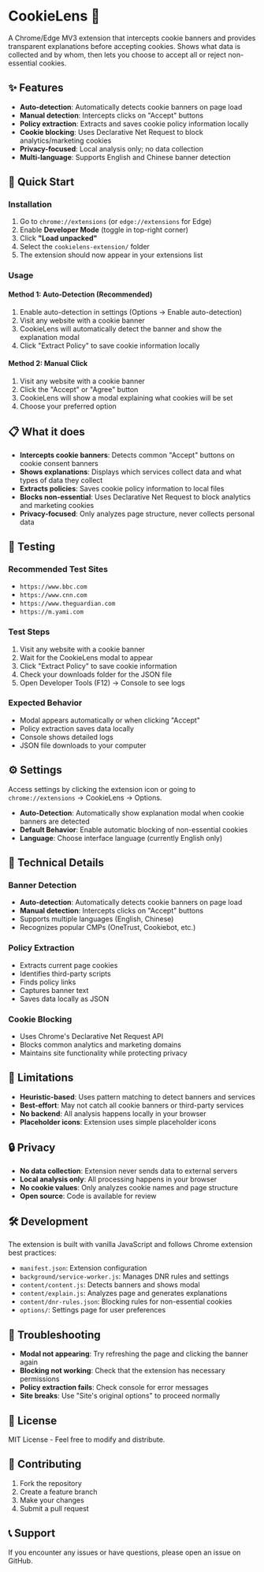 # CookieLens 🍪

A Chrome/Edge MV3 extension that intercepts cookie banners and provides transparent explanations before accepting cookies. Shows what data is collected and by whom, then lets you choose to accept all or reject non-essential cookies.

## ✨ Features

- **Auto-detection**: Automatically detects cookie banners on page load
- **Manual detection**: Intercepts clicks on "Accept" buttons
- **Policy extraction**: Extracts and saves cookie policy information locally
- **Cookie blocking**: Uses Declarative Net Request to block analytics/marketing cookies
- **Privacy-focused**: Local analysis only; no data collection
- **Multi-language**: Supports English and Chinese banner detection

## 🚀 Quick Start

### Installation

1. Go to `chrome://extensions` (or `edge://extensions` for Edge)
2. Enable **Developer Mode** (toggle in top-right corner)
3. Click **"Load unpacked"**
4. Select the `cookielens-extension/` folder
5. The extension should now appear in your extensions list

### Usage

#### Method 1: Auto-Detection (Recommended)
1. Enable auto-detection in settings (Options → Enable auto-detection)
2. Visit any website with a cookie banner
3. CookieLens will automatically detect the banner and show the explanation modal
4. Click "Extract Policy" to save cookie information locally

#### Method 2: Manual Click
1. Visit any website with a cookie banner
2. Click the "Accept" or "Agree" button
3. CookieLens will show a modal explaining what cookies will be set
4. Choose your preferred option

## 📋 What it does

- **Intercepts cookie banners**: Detects common "Accept" buttons on cookie consent banners
- **Shows explanations**: Displays which services collect data and what types of data they collect
- **Extracts policies**: Saves cookie policy information to local files
- **Blocks non-essential**: Uses Declarative Net Request to block analytics and marketing cookies
- **Privacy-focused**: Only analyzes page structure, never collects personal data

## 🧪 Testing

### Recommended Test Sites
- `https://www.bbc.com`
- `https://www.cnn.com`
- `https://www.theguardian.com`
- `https://m.yami.com`

### Test Steps
1. Visit any website with a cookie banner
2. Wait for the CookieLens modal to appear
3. Click "Extract Policy" to save cookie information
4. Check your downloads folder for the JSON file
5. Open Developer Tools (F12) → Console to see logs

### Expected Behavior
- Modal appears automatically or when clicking "Accept"
- Policy extraction saves data locally
- Console shows detailed logs
- JSON file downloads to your computer

## ⚙️ Settings

Access settings by clicking the extension icon or going to `chrome://extensions` → CookieLens → Options.

- **Auto-Detection**: Automatically show explanation modal when cookie banners are detected
- **Default Behavior**: Enable automatic blocking of non-essential cookies
- **Language**: Choose interface language (currently English only)

## 🔧 Technical Details

### Banner Detection
- **Auto-detection**: Automatically detects cookie banners on page load
- **Manual detection**: Intercepts clicks on "Accept" buttons
- Supports multiple languages (English, Chinese)
- Recognizes popular CMPs (OneTrust, Cookiebot, etc.)

### Policy Extraction
- Extracts current page cookies
- Identifies third-party scripts
- Finds policy links
- Captures banner text
- Saves data locally as JSON

### Cookie Blocking
- Uses Chrome's Declarative Net Request API
- Blocks common analytics and marketing domains
- Maintains site functionality while protecting privacy

## 🚨 Limitations

- **Heuristic-based**: Uses pattern matching to detect banners and services
- **Best-effort**: May not catch all cookie banners or third-party services
- **No backend**: All analysis happens locally in your browser
- **Placeholder icons**: Extension uses simple placeholder icons

## 🔒 Privacy

- **No data collection**: Extension never sends data to external servers
- **Local analysis only**: All processing happens in your browser
- **No cookie values**: Only analyzes cookie names and page structure
- **Open source**: Code is available for review

## 🛠️ Development

The extension is built with vanilla JavaScript and follows Chrome extension best practices:

- `manifest.json`: Extension configuration
- `background/service-worker.js`: Manages DNR rules and settings
- `content/content.js`: Detects banners and shows modal
- `content/explain.js`: Analyzes page and generates explanations
- `content/dnr-rules.json`: Blocking rules for non-essential cookies
- `options/`: Settings page for user preferences

## 🐛 Troubleshooting

- **Modal not appearing**: Try refreshing the page and clicking the banner again
- **Blocking not working**: Check that the extension has necessary permissions
- **Policy extraction fails**: Check console for error messages
- **Site breaks**: Use "Site's original options" to proceed normally

## 📄 License

MIT License - Feel free to modify and distribute.

## 🤝 Contributing

1. Fork the repository
2. Create a feature branch
3. Make your changes
4. Submit a pull request

## 📞 Support

If you encounter any issues or have questions, please open an issue on GitHub.
